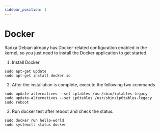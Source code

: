 ```yaml
---
sidebar_position: 1
---
```


# Docker

Radxa Debian already has Docker-related configuration enabled in the kernel, so you just need to install the Docker application to get started.

1. Install Docker

```
sudo apt-get update
sudo apt-get install docker.io
```

2. After the installation is complete, execute the following two commands

```
sudo update-alternatives --set iptables /usr/sbin/iptables-legacy
sudo update-alternatives --set ip6tables /usr/sbin/ip6tables-legacy
sudo reboot
```

3. Run docker test after reboot and check the status.

```
sudo docker run hello-world
sudo systemctl status docker
```

